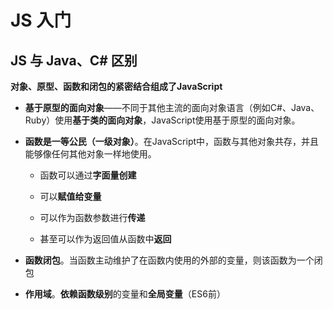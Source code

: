 # JS 入门

## JS 与 Java、C# 区别

**对象、原型、函数和闭包的紧密结合组成了JavaScript**

*   **基于原型的面向对象**——不同于其他主流的面向对象语言（例如C#、Java、Ruby）使用**基于类的面向对象**，JavaScript使用基于原型的面向对象。

*   **函数是一等公民（一级对象）**。在JavaScript中，函数与其他对象共存，并且能够像任何其他对象一样地使用。

    *   函数可以通过**字面量创建**

    *   可以**赋值给变量**
    *   可以作为函数参数进行**传递**
    *   甚至可以作为返回值从函数中**返回**

*   **函数闭包**。当函数主动维护了在函数内使用的外部的变量，则该函数为一个闭包

*   **作用域**。**依赖函数级别**的变量和**全局变量**（ES6前）
